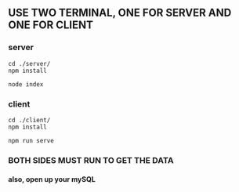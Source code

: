 ## USE TWO TERMINAL, ONE FOR SERVER AND ONE FOR CLIENT

### server

```
cd ./server/
npm install

node index
```
### client

```
cd ./client/
npm install

npm run serve
```

### BOTH SIDES MUST RUN TO GET THE DATA
#### also, open up your mySQL
